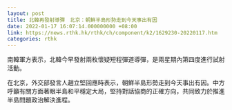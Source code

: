 ```yaml
---
layout: post
title: 北韓再發射導彈　北京：朝鮮半島形勢走到今天事出有因
date: 2022-01-17 16:07:14.000000000 +08:00
link: https://news.rthk.hk/rthk/ch/component/k2/1629230-20220117.htm
categories: rthk
---
```


南韓軍方表示，北韓今早發射兩枚懷疑短程彈道導彈，是兩星期內第四度進行試射活動。

在北京，外交部發言人趙立堅回應時表示，朝鮮半島形勢走到今天事出有因。中方呼籲有關方面著眼半島和平穩定大局，堅持對話協商的正確方向，共同致力於推進半島問題政治解決進程。
